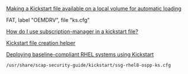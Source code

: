 
[Making a Kickstart file available on a local volume for automatic loading](https://access.redhat.com/documentation/en-us/red_hat_enterprise_linux/8/html/performing_an_advanced_rhel_installation/making-kickstart-files-available-to-the-installation-program_installing-rhel-as-an-experienced-user#making-a-kickstart-file-available-on-a-local-volume-for-automatic-loading_making-kickstart-files-available-to-the-installation-program)

FAT, label "OEMDRV", file "ks.cfg"

[How do I use subscription-manager in a kickstart file?](https://access.redhat.com/solutions/748313)

[Kickstart file creation helper](https://access.redhat.com/labs/kickstartconfig/)

[Deploying baseline-compliant RHEL systems using Kickstart](https://access.redhat.com/documentation/en-us/red_hat_enterprise_linux/8/html-single/security_hardening/index#deploying-baseline-compliant-rhel-systems-using-kickstart_deploying-systems-that-are-compliant-with-a-security-profile-immediately-after-an-installation)

`/usr/share/scap-security-guide/kickstart/ssg-rhel8-ospp-ks.cfg`

